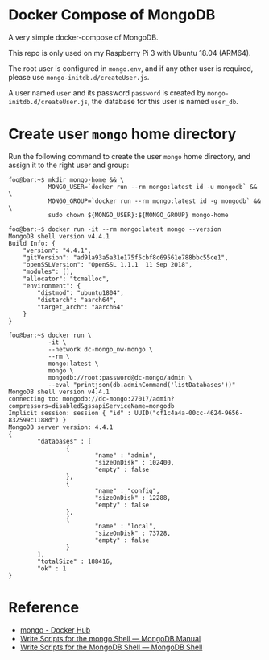 # Docker Compose of MongoDB

A very simple docker-compose of MongoDB.

This repo is only used on my Raspberry Pi 3 with Ubuntu 18.04 (ARM64).

The root user is configured in `mongo.env`, and if any other user is required,
please use `mongo-initdb.d/createUser.js`.

A user named `user` and its password `password` is created by
`mongo-initdb.d/createUser.js`, the database for this user is named `user_db`.

# Create user `mongo` home directory

Run the following command to create the user `mongo` home directory, and assign
it to the right user and group:

```console
foo@bar:~$ mkdir mongo-home && \
           MONGO_USER=`docker run --rm mongo:latest id -u mongodb` && \
           MONGO_GROUP=`docker run --rm mongo:latest id -g mongodb` && \
           sudo chown ${MONGO_USER}:${MONGO_GROUP} mongo-home
```

```console
foo@bar:~$ docker run -it --rm mongo:latest mongo --version
MongoDB shell version v4.4.1
Build Info: {
    "version": "4.4.1",
    "gitVersion": "ad91a93a5a31e175f5cbf8c69561e788bbc55ce1",
    "openSSLVersion": "OpenSSL 1.1.1  11 Sep 2018",
    "modules": [],
    "allocator": "tcmalloc",
    "environment": {
        "distmod": "ubuntu1804",
        "distarch": "aarch64",
        "target_arch": "aarch64"
    }
}
```

```console
foo@bar:~$ docker run \
           -it \
           --network dc-mongo_nw-mongo \
           --rm \
           mongo:latest \
           mongo \
           mongodb://root:password@dc-mongo/admin \
           --eval "printjson(db.adminCommand('listDatabases'))"
MongoDB shell version v4.4.1
connecting to: mongodb://dc-mongo:27017/admin?compressors=disabled&gssapiServiceName=mongodb
Implicit session: session { "id" : UUID("cf1c4a4a-00cc-4624-9656-832599c1188d") }
MongoDB server version: 4.4.1
{
        "databases" : [
                {
                        "name" : "admin",
                        "sizeOnDisk" : 102400,
                        "empty" : false
                },
                {
                        "name" : "config",
                        "sizeOnDisk" : 12288,
                        "empty" : false
                },
                {
                        "name" : "local",
                        "sizeOnDisk" : 73728,
                        "empty" : false
                }
        ],
        "totalSize" : 188416,
        "ok" : 1
}
```

# Reference

* [mongo - Docker Hub](https://hub.docker.com/_/mongo)
* [Write Scripts for the mongo Shell — MongoDB Manual](https://docs.mongodb.com/manual/tutorial/write-scripts-for-the-mongo-shell/)
* [Write Scripts for the MongoDB Shell — MongoDB Shell](https://docs.mongodb.com/mongodb-shell/write-scripts)
